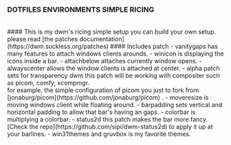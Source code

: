 ### DOTFILES ENVIRONMENTS SIMPLE RICING
<br>
#### This is my dwm's ricing simple setup you can build your own setup. please read [the patches documentation](https://dwm.suckless.org/patches)
#### Includes patch
- vanitygaps has many features to attach windows clients arounds. 
- winicon is displaying the icons inside a bar. 
- attachbelow attaches currently window opens.
- alwayscenter allows the window clients is attached at center.
- alpha patch sets for transparency dwm this patch will be working with compositer such as picom, comfy, xcompmgr.</br> for example, the simple configuration of picom you just to fork from [jonaburg/picom](https://github.com/jonaburg/picom) .
- moveresize is moving windows client while floating around.
- barpadding sets vertical and horizontal padding to allow that bar's having an gaps.
- colorbar is multiplying a colorbar.
- status2d this patch makes the bar more fancy. [Check the repo](https://github.com/sipi/dwm-status2d) to apply it up at your barlines.
- win31themes and gruvbox is my favorite themes.
